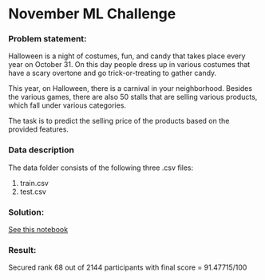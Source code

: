 # November ML Challenge

### Problem statement:

Halloween is a night of costumes, fun, and candy that takes place every year on October 31. On this day people dress up in various costumes that have a scary overtone and go trick-or-treating to gather candy.

This year, on Halloween, there is a carnival in your neighborhood. Besides the various games, there are also 50 stalls that are selling various products, which fall under various categories.

The task is to predict the selling price of the products based on the provided features. 

### Data description

The data folder consists of the following three .csv files:

1. train.csv
2. test.csv

### Solution:

[See this notebook](https://github.com/ishantjuyal/November-ML-Challenge/blob/main/Predict%20Selling%20Price%20Solution.ipynb)

### Result:

Secured rank 68 out of 2144 participants with final score = 91.47715/100
